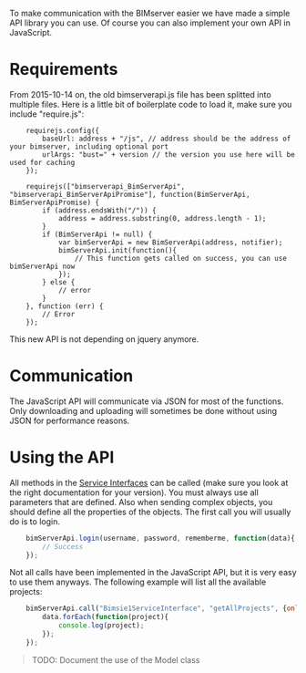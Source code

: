 To make communication with the BIMserver easier we have made a simple API library you can use. Of course you can also implement your own API in JavaScript.

# Requirements

From 2015-10-14 on, the old bimserverapi.js file has been splitted into multiple files. Here is a little bit of boilerplate code to load it, make sure you include "require.js":

```
	requirejs.config({
	    baseUrl: address + "/js", // address should be the address of your bimserver, including optional port
	    urlArgs: "bust=" + version // the version you use here will be used for caching
	});

	requirejs(["bimserverapi_BimServerApi", "bimserverapi_BimServerApiPromise"], function(BimServerApi, BimServerApiPromise) {
		if (address.endsWith("/")) {
			address = address.substring(0, address.length - 1);
		}
		if (BimServerApi != null) {
			var bimServerApi = new BimServerApi(address, notifier);
			bimServerApi.init(function(){
				// This function gets called on success, you can use bimServerApi now
			});
		} else {
			// error
		}
	}, function (err) {
		// Error
	});
```

This new API is not depending on jquery anymore.

# Communication

The JavaScript API will communicate via JSON for most of the functions. Only downloading and uploading will sometimes be done without using JSON for performance reasons.

# Using the API

All methods in the [Service Interfaces](Service-Interfaces) can be called (make sure you look at the right documentation for your version). You must always use all parameters that are defined. Also when sending complex objects, you should define all the properties of the objects. The first call you will usually do is to login.

```javascript
	bimServerApi.login(username, password, rememberme, function(data){
		// Success
	});
```

Not all calls have been implemented in the JavaScript API, but it is very easy to use them anyways. The following example will list all the available projects:

```javascript
	bimServerApi.call("Bimsie1ServiceInterface", "getAllProjects", {onlyTopLevel: true, onlyActive: true}, function(data){
		data.forEach(function(project){
			console.log(project);
		});
	});
```

> TODO: Document the use of the Model class